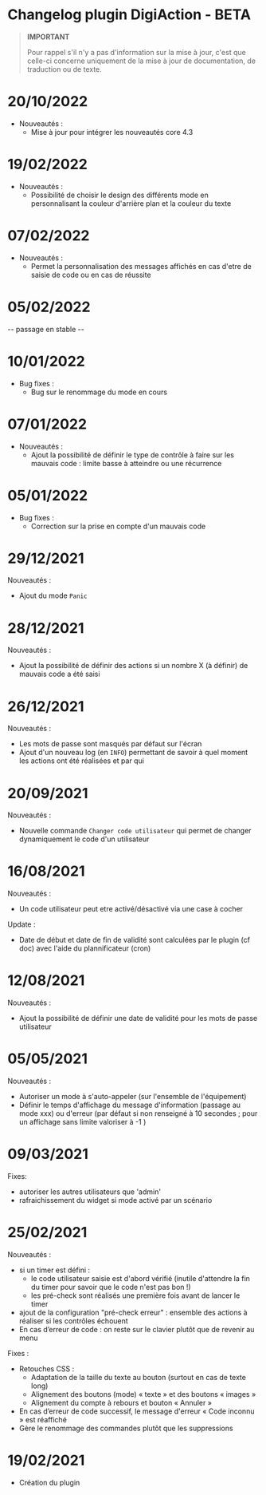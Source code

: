 # Changelog plugin DigiAction - BETA

>**IMPORTANT**
>
>Pour rappel s'il n'y a pas d'information sur la mise à jour, c'est que celle-ci concerne uniquement de la mise à jour de documentation, de traduction ou de texte.

# 20/10/2022

- Nouveautés :
  - Mise à jour pour intégrer les nouveautés core 4.3

# 19/02/2022

- Nouveautés :
  - Possibilité de choisir le design des différents mode en personnalisant la couleur d'arrière plan et la couleur du texte  

# 07/02/2022

- Nouveautés :
  - Permet la personnalisation des messages affichés en cas d'etre de saisie de code ou en cas de réussite

# 05/02/2022

-- passage en stable --  

# 10/01/2022

- Bug fixes :
  - Bug sur le renommage du mode en cours

# 07/01/2022

- Nouveautés :
  - Ajout la possibilité de définir le type de contrôle à faire sur les mauvais code : limite basse à atteindre ou une récurrence

# 05/01/2022

- Bug fixes :
  - Correction sur la prise en compte d'un mauvais code

# 29/12/2021  

Nouveautés :  

- Ajout du mode `Panic`

# 28/12/2021  

Nouveautés :  

- Ajout la possibilité de définir des actions si un nombre X (à définir) de mauvais code a été saisi

# 26/12/2021  

Nouveautés :

- Les mots de passe sont masqués par défaut sur l'écran
- Ajout d'un nouveau log (en `INFO`) permettant de savoir à quel moment les actions ont été réalisées et par qui

# 20/09/2021  

Nouveautés :

- Nouvelle commande `Changer code utilisateur` qui permet de changer dynamiquement le code d'un utilisateur

# 16/08/2021  

Nouveautés :

- Un code utilisateur peut etre activé/désactivé via une case à cocher

Update :

- Date de début et date de fin de validité sont calculées par le plugin (cf doc) avec l'aide du plannificateur (cron)

# 12/08/2021  

Nouveautés :

- Ajout la possibilité de définir une date de validité pour les mots de passe utilisateur

# 05/05/2021  

Nouveautés :

- Autoriser un mode à s'auto-appeler (sur l'ensemble de l'équipement)
- Définir le temps d'affichage du message d'information (passage au mode xxx) ou d'erreur (par défaut si non renseigné à 10 secondes ; pour un affichage sans limite valoriser à -1 )

# 09/03/2021  

Fixes:  

- autoriser les autres utilisateurs que 'admin'
- rafraichissement du widget si mode activé par un scénario

# 25/02/2021

Nouveautés :

- si un timer est défini :
  - le code utilisateur saisie est d'abord vérifié (inutile d'attendre la fin du timer pour savoir que le code n'est pas bon !)
  - les pré-check sont réalisés une première fois avant de lancer le timer
- ajout de la configuration "pré-check erreur" : ensemble des actions à réaliser si les contrôles échouent
- En cas d’erreur de code : on reste sur le clavier plutôt que de revenir au menu

Fixes :

- Retouches CSS :
  - Adaptation de la taille du texte au bouton (surtout en cas de texte long)
  - Alignement des boutons (mode) « texte » et des boutons « images »
  - Alignement du compte à rebours et bouton « Annuler »
- En cas d’erreur de code successif, le message d'erreur « Code inconnu » est réaffiché  
- Gère le renommage des commandes plutôt que les suppressions  

# 19/02/2021

- Création du plugin
